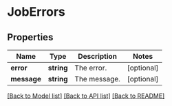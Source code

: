 # JobErrors

## Properties
Name | Type | Description | Notes
------------ | ------------- | ------------- | -------------
**error** | **string** | The error. | [optional] 
**message** | **string** | The message. | [optional] 

[[Back to Model list]](../../README.md#documentation-for-models) [[Back to API list]](../../README.md#documentation-for-api-endpoints) [[Back to README]](../../README.md)

